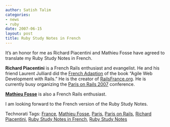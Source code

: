```yaml
---
author: Satish Talim
categories:
- news
- ruby
date: 2007-06-15
layout: post
title: Ruby Study Notes in French
---
```


It’s an honor for me as Richard Piacentini and Mathieu Fosse have agreed
to translate my Ruby Study Notes in French.

**Richard Piacentini** is a French Rails enthusiast and evangelist. He
and his friend Laurent Julliard did the [French
Adaption](http://www.editions-eyrolles.com/Livre/9782212120790/) of the
book “Agile Web Development with Rails.” He is the creator of
[RailsFrance.org](http://www.railsfrance.org/). He is currently busy
organizing the [Paris on Rails 2007](http://paris.onrails.info/)
conference.

**[Mathieu Fosse](http://blog.kawooa.org/)** is also a French Rails
enthusiast.

I am looking forward to the French version of the Ruby Study Notes.

Technorati Tags: [France](http://technorati.com/tag/France), [Mathieu
Fosse](http://technorati.com/tag/Mathieu+Fosse),
[Paris](http://technorati.com/tag/Paris), [Paris on
Rails](http://technorati.com/tag/Paris+on+Rails), [Richard
Piacentini](http://technorati.com/tag/Richard+Piacentini), [Ruby Study
Notes in French](http://technorati.com/tag/Ruby+Study+Notes+in+French),
[Ruby Study Notes](http://technorati.com/tag/Ruby+Study+Notes)
